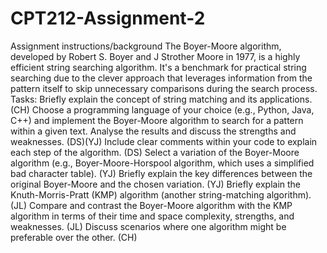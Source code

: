 # CPT212-Assignment-2

Assignment instructions/background
The Boyer-Moore algorithm, developed by Robert S. Boyer and J Strother Moore in 1977, is a highly efficient string searching algorithm. It's a benchmark for practical string searching due to the clever approach that leverages information from the pattern itself to skip unnecessary comparisons during the search process.
Tasks:
Briefly explain the concept of string matching and its applications. (CH)
Choose a programming language of your choice (e.g., Python, Java, C++) and implement the Boyer-Moore algorithm to search for a pattern within a given text. Analyse the results and discuss the strengths and weaknesses. (DS)(YJ)
Include clear comments within your code to explain each step of the algorithm. (DS)
Select a variation of the Boyer-Moore algorithm (e.g., Boyer-Moore-Horspool algorithm, which uses a simplified bad character table). (YJ)
Briefly explain the key differences between the original Boyer-Moore and the chosen variation. (YJ)
Briefly explain the Knuth-Morris-Pratt (KMP) algorithm (another string-matching algorithm). (JL)
Compare and contrast the Boyer-Moore algorithm with the KMP algorithm in terms of their time and space complexity, strengths, and weaknesses. (JL)
Discuss scenarios where one algorithm might be preferable over the other. (CH)
